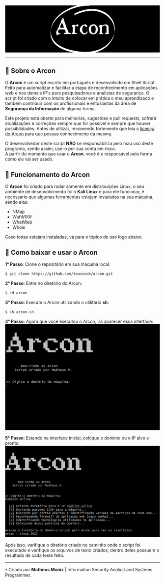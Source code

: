 <p align="center">
 <img src="https://github.com/teuscode/teuscode/blob/main/imagens/arcon/arcon-banner.png" alt="Banner do Arcon">
</p>

<hr>

## 📓 Sobre o Arcon
O **Arcon** é um script escrito em português e desenvolvido em Shell Script. <br>
Feito para automatizar e facilitar a etapa de reconhecimento em aplicações web e nos demais IP's para pesquisadores e analistas de segurança. O script foi criado com o intuito de colocar em prática o meu aprendizado e também contribuir com os profissionais e entusiastas da área de **Segurança da Informação** de alguma forma.

Este projeto está aberto para melhorias, sugestões e pull requests, sofrerá atualizações e correções sempre que for possível e sempre que houver possibilidades.
Antes de utilizar, recomendo fortemente que leia a [licença do Arcon](https://github.com/teuscode/arcon/blob/main/LICENSE.md) para que possua conhecimento da mesma.

O desenvolvedor deste script **NÃO** se responsabiliza pelo mau uso deste programa, sendo assim, use-o por sua conta em risco. <br>
A partir do momento que usar o **Arcon**, você é o responsável pela forma como ele vai ser usado.

## 🔩 Funcionamento do Arcon
O **Arcon** foi criado para rodar somente em distribuições Linux, o seu ambiente de desenvolvimento foi o **Kali Linux** e para ele funcionar, é necessário que algumas ferramentas estejam instaladas na sua máquina, sendo elas:

- NMap
- WafW00f
- WhatWeb
- Whois

Caso todas estejam instaladas, vá para o tópico de uso logo abaixo.

## 📁 Como baixar e usar o Arcon
**1° Passo**:
Clone o repositório em sua máquina local:

```bash
$ git clone https://github.com/teuscode/arcon.git
```

**2° Passo**:
Entre no diretório do Arcon:
```bash
$ cd arcon
```

**3° Passo**:
Execute o Arcon utilizando o utilitário **sh**:
```bash
$ sh arcon.sh
```

**4° Passo**:
Agora que você executou o Arcon, irá aparecer essa interface:
<img src="https://github.com/teuscode/teuscode/blob/main/imagens/arcon/interface-arcon.png" alt="Interface inicial do Arcon">

**5° Passo**:
Estando na interface inicial, coloque o domínio ou o IP alvo e pronto:
<img src="https://github.com/teuscode/teuscode/blob/main/imagens/arcon/demo-arcon.png" alt="Demonstração de funcionamento do Arcon">

Após isso, verifique o diretório criado no caminho onde o script foi executado e verifique os arquivos de texto criados, dentro deles possuem o resultado de cada teste feito.
<hr>

💀 Criado por **Matheus Muniz** | Information Security Analyst and Systems Programmer.
